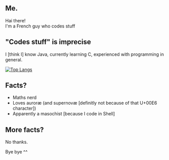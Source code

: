 ## Me.
Hai there!<br>
I'm a French guy who codes stuff

## "Codes stuff" is imprecise
I [think I] know Java, currently learning C, experienced with programming in general.

[![Top Langs](https://github-readme-stats.vercel.app/api/top-langs/?username=sometimesink&layout=pie)](https://github.com/anuraghazra/github-readme-stats)

## Facts?
 - Maths nerd
 - Loves auroræ (and supernovæ [definitly not because of that U+00E6 character])
 - Apparently a masochist [because I code in Shell]

## More facts?
No thanks.

Bye bye ^^

